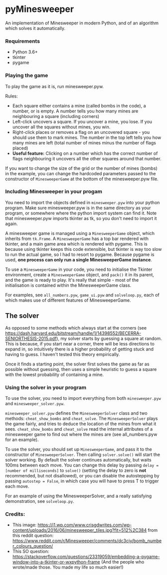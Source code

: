 # pyMinesweeper
An implementation of Minesweeper in modern Python, and of an algorithm which solves it automatically.

### Requirements
- Python 3.6+
- tkinter
- pygame

### Playing the game
To play the game as it is, run minesweeper.pyw.

Rules:
 - Each square either contains a mine (called bombs in the code), a number, or is empty. A number tells you how many mines are neighbouring a square (including corners)
 - Left-click uncovers a square. If you uncover a mine, you lose. If you uncover all the squares without mines, you win.
 - Right-click places or removes a flag on an uncovered square - you should use them to mark mines. The number in the top left tells you how many mines are left (total number of mines minus the number of flags placed)
 - **Useful feature:** Clicking on a number which has the correct number of flags neighbouring it uncovers all the other squares around that number.

If you want to change the size of the grid or the number of mines (bombs) in the example, you can change the hardcoded parameters passed to the constructor of `MinesweeperGame` at the bottom of the minesweeper.pyw file.

### Including Minesweeper in your progam
You need to import the objects defined in `minesweeper.pyw` into your python program. Make sure minesweeper.pyw is in the same directory as your program, or somewhere where the python import system can find it. Note that minesweeper.pyw imports tkinter as tk, so you don't need to import it again.

A minesweeper game is managed using a `MinesweeperGame` object, which inherits from `tk.Frame`. A `MinesweeperGame` has a top bar rendered with tkinter, and a main game area which is rendered with pygame. This is because using tkinter keeps this code extensible, but tkinter is way too slow to run the actual game, so I had to resort to pygame. Because pygame is used, **one process can only run a single MinesweeperGame instance**.

To use a `MinesweeperGame` in your code, you need to initialise the Tkinter environment, create a `MinesweeperGame` object, and `pack()` it in its parent, and the game is ready to play. It's really that simple - most of the initialisation is contained within the MinesweeperGame class.

For examples, see `all_numbers.pyw`, `game_ui.pyw` and `solveloop.py`, each of which makes use of different features of MinesweeperGame.

## The solver
As opposed to some methods which always start at the corners (see https://dash.harvard.edu/bitstream/handle/1/14398552/BECERRA-SENIORTHESIS-2015.pdf), my solver starts by guessing a square at random. This is because, if you start near a corner, there will be less directions to expand in, so intuitively there is a higher probability of getting stuck and having to guess. I haven't tested this theory empirically.

Once it finds a starting point, the solver first solves the game as far as possible without guessing, then uses a simple heuristic to guess a square with the lowest probability of containing a mine.

### Using the solver in your program
To use the solver, you need to import everything from both `minesweeper.pyw` and `minesweeper_solver.pyw`.

`minesweeper_solver.pyw` defines the `MinesweeperSolver` class and two methods: `cheat_show_bombs` and `cheat_solve`. The `MinesweeperSolver` plays the game fairly, and tries to deduce the location of the mines from what it sees. `cheat_show_bombs` and `cheat_solve` read the internal attributes of a minesweeper game to find out where the mines are (see all_numbers.pyw for an example).

To use the solver, you should set up `MinesweeperGame`, and pass it to the constructor of `MinesweeperSolver`. Then calling `solver.solve()` will start the solver working. By default the solver continues automatically, but waits 100ms between each move. You can change this delay by passing `delay = [number of milliseconds]` to `solve()` (setting the delay to zero is **not** recommended, but not disallowed), or you can disable the autostepping by passing `autostep = False`, in which case you will have to press T to trigger each move.

For an example of using the MinesweeperSolver, and a really satisfying demonstration, see `solveloop.py`.
 
### Credits:
 - This image: https://i1.wp.com/www.crisgdwrites.com/wp-content/uploads/2016/06/minesweeper_tiles.jpg?fit=512%2C384
   from this reddit question: https://www.reddit.com/r/Minesweeper/comments/dc3cjy/bomb_number_colours_question/
 - This SO question: https://stackoverflow.com/questions/23319059/embedding-a-pygame-window-into-a-tkinter-or-wxpython-frame
 (And the people who wrote/made those. You made my life so much easier!)
